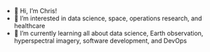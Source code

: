- 👋 Hi, I’m Chris!
- 👀 I’m interested in data science, space, operations research, and healthcare
- 🌱 I’m currently learning all about data science, Earth observation, hyperspectral imagery, software development, and DevOps

<!---
- 💞️ I’m looking to collaborate on ...
- 📫 How to reach me ...

<!---
cjstewart/cjstewart is a ✨ special ✨ repository because its `README.md` (this file) appears on your GitHub profile.
You can click the Preview link to take a look at your changes.
--->
